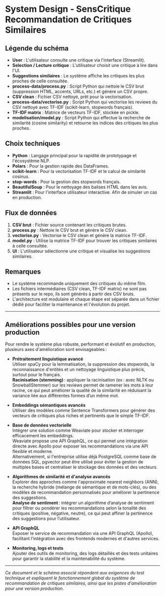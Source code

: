 # System Design - SensCritique Recommandation de Critiques Similaires

## Légende du schéma

- **User** : L'utilisateur consulte une critique via l'interface (Streamlit).  
- **Selection / Lecture critique** : L'utilisateur choisit une critique à lire dans l'UI.
- **Suggestions similaires** : Le système affiche les critiques les plus proches de celle consultée.
- **process-data/process.py** : Script Python qui nettoie le CSV brut (suppression HTML, accents, URLs, etc.) et génère un CSV propre.
- **CSV clean** : Fichier CSV nettoyé, prêt pour la vectorisation.
- **process-data/vectorise.py** : Script Python qui vectorise les reviews du CSV nettoyé avec TF-IDF (scikit-learn, stopwords français).
- **TF-IDF matrix** : Matrice de vecteurs TF-IDF, stockée en pickle.
- **modelisation/model.py** : Script Python qui effectue la recherche de similarité (cosine similarity) et retourne les indices des critiques les plus proches.

## Choix techniques

- **Python** : Langage principal pour la rapidité de prototypage et l'écosystème NLP.
- **Polars** : Pour la gestion rapide des DataFrames.
- **scikit-learn** : Pour la vectorisation TF-IDF et le calcul de similarité cosinus.
- **stop-words** : Pour la gestion des stopwords français.
- **BeautifulSoup** : Pour le nettoyage des balises HTML dans les avis.
- **Streamlit** : Pour l'interface utilisateur interactive. Afin de simuler un cas en production.

## Flux de données

1. **CSV brut** : Fichier source contenant les critiques brutes.
2. **process.py** : Nettoie le CSV brut et génère le CSV clean.
3. **vectorise.py** : Vectorise le CSV clean et génère la matrice TF-IDF.
4. **model.py** : Utilise la matrice TF-IDF pour trouver les critiques similaires à celle consultée.
5. **UI** : L'utilisateur sélectionne une critique et visualise les suggestions similaires.

## Remarques

- Le système recommande uniquement des critiques du même film.
- Les fichiers intermédiaires (CSV clean, TF-IDF matrix) ne sont pas présents sur le repo, ils sont générés à partir des CSV bruts.
- L'architecture est modulaire et chaque étape est séparée dans un fichier dédié pour faciliter la maintenance et l'évolution du projet.

---

## Améliorations possibles pour une version production

Pour rendre le système plus robuste, performant et évolutif en production, plusieurs axes d'amélioration sont envisageables :

- **Prétraitement linguistique avancé**  
  Utiliser spaCy pour la lemmatisation, la suppression des stopwords, la reconnaissance d'entités et un nettoyage linguistique plus précis, surtout pour le français.  
  **Racinisation (stemming)** : appliquer la racinisation (ex : avec NLTK ou SnowballStemmer) sur les reviews permet de ramener les mots à leur racine, ce qui peut améliorer la qualité de la similarité en réduisant la variance liée aux différentes formes d’un même mot.

- **Embeddings sémantiques avancés**  
  Utiliser des modèles comme Sentence Transformers pour générer des vecteurs de critiques plus riches et pertinents que le simple TF-IDF.

- **Base de données vectorielle**  
  Intégrer une solution comme Weaviate pour stocker et interroger efficacement les embeddings.  
  Weaviate propose une API GraphQL, ce qui permet une intégration directe avec Apollo pour exposer les recommandations via une API flexible et moderne.  
  Alternativement, si l'entreprise utilise déjà PostgreSQL comme base de données SQL, pgvector peut être utilisé pour éviter la gestion de multiples bases et centraliser le stockage des données et des vecteurs.

- **Algorithmes de similarité et d'analyse avancés**  
  Explorer des approches comme l'approximate nearest neighbors (ANN), la recherche hybride (mélange de sémantique et de mots-clés), ou des modèles de recommandation personnalisés pour améliorer la pertinence des suggestions.  
  **Analyse de sentiment** : intégrer un algorithme d’analyse de sentiment pour filtrer ou pondérer les recommandations selon la tonalité des critiques (positive, négative, neutre), ce qui peut affiner la pertinence des suggestions pour l’utilisateur.

- **API GraphQL**  
  Exposer le service de recommandation via une API GraphQL (Apollo), facilitant l'intégration avec des frontends modernes et d'autres services.

- **Monitoring, logs et tests**  
  Ajouter des outils de monitoring, des logs détaillés et des tests unitaires pour garantir la stabilité et la maintenabilité du système.

---

*Ce document et le schéma associé répondent aux exigences du test technique et expliquent le fonctionnement global du système de recommandation de critiques similaires, ainsi que les pistes d'amélioration pour une version production.*